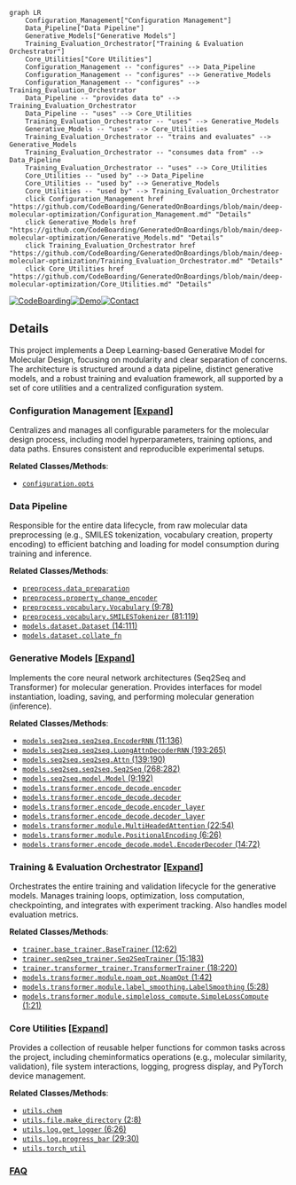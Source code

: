 ```mermaid
graph LR
    Configuration_Management["Configuration Management"]
    Data_Pipeline["Data Pipeline"]
    Generative_Models["Generative Models"]
    Training_Evaluation_Orchestrator["Training & Evaluation Orchestrator"]
    Core_Utilities["Core Utilities"]
    Configuration_Management -- "configures" --> Data_Pipeline
    Configuration_Management -- "configures" --> Generative_Models
    Configuration_Management -- "configures" --> Training_Evaluation_Orchestrator
    Data_Pipeline -- "provides data to" --> Training_Evaluation_Orchestrator
    Data_Pipeline -- "uses" --> Core_Utilities
    Training_Evaluation_Orchestrator -- "uses" --> Generative_Models
    Generative_Models -- "uses" --> Core_Utilities
    Training_Evaluation_Orchestrator -- "trains and evaluates" --> Generative_Models
    Training_Evaluation_Orchestrator -- "consumes data from" --> Data_Pipeline
    Training_Evaluation_Orchestrator -- "uses" --> Core_Utilities
    Core_Utilities -- "used by" --> Data_Pipeline
    Core_Utilities -- "used by" --> Generative_Models
    Core_Utilities -- "used by" --> Training_Evaluation_Orchestrator
    click Configuration_Management href "https://github.com/CodeBoarding/GeneratedOnBoardings/blob/main/deep-molecular-optimization/Configuration_Management.md" "Details"
    click Generative_Models href "https://github.com/CodeBoarding/GeneratedOnBoardings/blob/main/deep-molecular-optimization/Generative_Models.md" "Details"
    click Training_Evaluation_Orchestrator href "https://github.com/CodeBoarding/GeneratedOnBoardings/blob/main/deep-molecular-optimization/Training_Evaluation_Orchestrator.md" "Details"
    click Core_Utilities href "https://github.com/CodeBoarding/GeneratedOnBoardings/blob/main/deep-molecular-optimization/Core_Utilities.md" "Details"
```

[![CodeBoarding](https://img.shields.io/badge/Generated%20by-CodeBoarding-9cf?style=flat-square)](https://github.com/CodeBoarding/GeneratedOnBoardings)[![Demo](https://img.shields.io/badge/Try%20our-Demo-blue?style=flat-square)](https://www.codeboarding.org/demo)[![Contact](https://img.shields.io/badge/Contact%20us%20-%20contact@codeboarding.org-lightgrey?style=flat-square)](mailto:contact@codeboarding.org)

## Details

This project implements a Deep Learning-based Generative Model for Molecular Design, focusing on modularity and clear separation of concerns. The architecture is structured around a data pipeline, distinct generative models, and a robust training and evaluation framework, all supported by a set of core utilities and a centralized configuration system.

### Configuration Management [[Expand]](./Configuration_Management.md)
Centralizes and manages all configurable parameters for the molecular design process, including model hyperparameters, training options, and data paths. Ensures consistent and reproducible experimental setups.


**Related Classes/Methods**:

- <a href="https://github.com/MolecularAI/deep-molecular-optimization/blob/main/configuration/opts.py" target="_blank" rel="noopener noreferrer">`configuration.opts`</a>


### Data Pipeline
Responsible for the entire data lifecycle, from raw molecular data preprocessing (e.g., SMILES tokenization, vocabulary creation, property encoding) to efficient batching and loading for model consumption during training and inference.


**Related Classes/Methods**:

- <a href="https://github.com/MolecularAI/deep-molecular-optimization/blob/main/preprocess/data_preparation.py" target="_blank" rel="noopener noreferrer">`preprocess.data_preparation`</a>
- <a href="https://github.com/MolecularAI/deep-molecular-optimization/blob/main/preprocess/property_change_encoder.py" target="_blank" rel="noopener noreferrer">`preprocess.property_change_encoder`</a>
- <a href="https://github.com/MolecularAI/deep-molecular-optimization/blob/main/preprocess/vocabulary.py#L9-L78" target="_blank" rel="noopener noreferrer">`preprocess.vocabulary.Vocabulary` (9:78)</a>
- <a href="https://github.com/MolecularAI/deep-molecular-optimization/blob/main/preprocess/vocabulary.py#L81-L119" target="_blank" rel="noopener noreferrer">`preprocess.vocabulary.SMILESTokenizer` (81:119)</a>
- <a href="https://github.com/MolecularAI/deep-molecular-optimization/blob/main/models/dataset.py#L14-L111" target="_blank" rel="noopener noreferrer">`models.dataset.Dataset` (14:111)</a>
- <a href="https://github.com/MolecularAI/deep-molecular-optimization/blob/main/models/dataset.py" target="_blank" rel="noopener noreferrer">`models.dataset.collate_fn`</a>


### Generative Models [[Expand]](./Generative_Models.md)
Implements the core neural network architectures (Seq2Seq and Transformer) for molecular generation. Provides interfaces for model instantiation, loading, saving, and performing molecular generation (inference).


**Related Classes/Methods**:

- <a href="https://github.com/MolecularAI/deep-molecular-optimization/blob/main/models/seq2seq/seq2seq.py#L11-L136" target="_blank" rel="noopener noreferrer">`models.seq2seq.seq2seq.EncoderRNN` (11:136)</a>
- <a href="https://github.com/MolecularAI/deep-molecular-optimization/blob/main/models/seq2seq/seq2seq.py#L193-L265" target="_blank" rel="noopener noreferrer">`models.seq2seq.seq2seq.LuongAttnDecoderRNN` (193:265)</a>
- <a href="https://github.com/MolecularAI/deep-molecular-optimization/blob/main/models/seq2seq/seq2seq.py#L139-L190" target="_blank" rel="noopener noreferrer">`models.seq2seq.seq2seq.Attn` (139:190)</a>
- <a href="https://github.com/MolecularAI/deep-molecular-optimization/blob/main/models/seq2seq/seq2seq.py#L268-L282" target="_blank" rel="noopener noreferrer">`models.seq2seq.seq2seq.Seq2Seq` (268:282)</a>
- <a href="https://github.com/MolecularAI/deep-molecular-optimization/blob/main/models/seq2seq/model.py#L9-L192" target="_blank" rel="noopener noreferrer">`models.seq2seq.model.Model` (9:192)</a>
- <a href="https://github.com/MolecularAI/deep-molecular-optimization/blob/main/models/transformer/encode_decode/encoder.py" target="_blank" rel="noopener noreferrer">`models.transformer.encode_decode.encoder`</a>
- <a href="https://github.com/MolecularAI/deep-molecular-optimization/blob/main/models/transformer/encode_decode/decoder.py" target="_blank" rel="noopener noreferrer">`models.transformer.encode_decode.decoder`</a>
- <a href="https://github.com/MolecularAI/deep-molecular-optimization/blob/main/models/transformer/encode_decode/encoder_layer.py" target="_blank" rel="noopener noreferrer">`models.transformer.encode_decode.encoder_layer`</a>
- <a href="https://github.com/MolecularAI/deep-molecular-optimization/blob/main/models/transformer/encode_decode/decoder_layer.py" target="_blank" rel="noopener noreferrer">`models.transformer.encode_decode.decoder_layer`</a>
- <a href="https://github.com/MolecularAI/deep-molecular-optimization/blob/main/models/transformer/module/multi_headed_attention.py#L22-L54" target="_blank" rel="noopener noreferrer">`models.transformer.module.MultiHeadedAttention` (22:54)</a>
- <a href="https://github.com/MolecularAI/deep-molecular-optimization/blob/main/models/transformer/module/positional_encoding.py#L6-L26" target="_blank" rel="noopener noreferrer">`models.transformer.module.PositionalEncoding` (6:26)</a>
- <a href="https://github.com/MolecularAI/deep-molecular-optimization/blob/main/models/transformer/encode_decode/model.py#L14-L72" target="_blank" rel="noopener noreferrer">`models.transformer.encode_decode.model.EncoderDecoder` (14:72)</a>


### Training & Evaluation Orchestrator [[Expand]](./Training_Evaluation_Orchestrator.md)
Orchestrates the entire training and validation lifecycle for the generative models. Manages training loops, optimization, loss computation, checkpointing, and integrates with experiment tracking. Also handles model evaluation metrics.


**Related Classes/Methods**:

- <a href="https://github.com/MolecularAI/deep-molecular-optimization/blob/main/trainer/base_trainer.py#L12-L62" target="_blank" rel="noopener noreferrer">`trainer.base_trainer.BaseTrainer` (12:62)</a>
- <a href="https://github.com/MolecularAI/deep-molecular-optimization/blob/main/trainer/seq2seq_trainer.py#L15-L183" target="_blank" rel="noopener noreferrer">`trainer.seq2seq_trainer.Seq2SeqTrainer` (15:183)</a>
- <a href="https://github.com/MolecularAI/deep-molecular-optimization/blob/main/trainer/transformer_trainer.py#L18-L220" target="_blank" rel="noopener noreferrer">`trainer.transformer_trainer.TransformerTrainer` (18:220)</a>
- <a href="https://github.com/MolecularAI/deep-molecular-optimization/blob/main/models/transformer/module/noam_opt.py#L1-L42" target="_blank" rel="noopener noreferrer">`models.transformer.module.noam_opt.NoamOpt` (1:42)</a>
- <a href="https://github.com/MolecularAI/deep-molecular-optimization/blob/main/models/transformer/module/label_smoothing.py#L5-L28" target="_blank" rel="noopener noreferrer">`models.transformer.module.label_smoothing.LabelSmoothing` (5:28)</a>
- <a href="https://github.com/MolecularAI/deep-molecular-optimization/blob/main/models/transformer/module/simpleloss_compute.py#L1-L21" target="_blank" rel="noopener noreferrer">`models.transformer.module.simpleloss_compute.SimpleLossCompute` (1:21)</a>


### Core Utilities [[Expand]](./Core_Utilities.md)
Provides a collection of reusable helper functions for common tasks across the project, including cheminformatics operations (e.g., molecular similarity, validation), file system interactions, logging, progress display, and PyTorch device management.


**Related Classes/Methods**:

- <a href="https://github.com/MolecularAI/deep-molecular-optimization/blob/main/utils/chem.py" target="_blank" rel="noopener noreferrer">`utils.chem`</a>
- <a href="https://github.com/MolecularAI/deep-molecular-optimization/blob/main/utils/file.py#L2-L8" target="_blank" rel="noopener noreferrer">`utils.file.make_directory` (2:8)</a>
- <a href="https://github.com/MolecularAI/deep-molecular-optimization/blob/main/utils/log.py#L6-L26" target="_blank" rel="noopener noreferrer">`utils.log.get_logger` (6:26)</a>
- <a href="https://github.com/MolecularAI/deep-molecular-optimization/blob/main/utils/log.py#L29-L30" target="_blank" rel="noopener noreferrer">`utils.log.progress_bar` (29:30)</a>
- <a href="https://github.com/MolecularAI/deep-molecular-optimization/blob/main/utils/torch_util.py" target="_blank" rel="noopener noreferrer">`utils.torch_util`</a>




### [FAQ](https://github.com/CodeBoarding/GeneratedOnBoardings/tree/main?tab=readme-ov-file#faq)